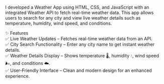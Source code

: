 I developed a Weather App using HTML, CSS, and JavaScript with an integrated Weather API to fetch real-time weather data. This app allows users to search for any city and view live weather details such as temperature, humidity, wind speed, and conditions.

✨ Features<br>
✅ Live Weather Updates – Fetches real-time weather data from an API.<br>
✅ City Search Functionality – Enter any city name to get instant weather details.<br>
✅ Weather Details Display – Shows temperature 🌡️, humidity 💧, wind speed 🌬️, and conditions ☁️.<br>
✅ User-Friendly Interface – Clean and modern design for an enhanced experience.<br>



